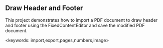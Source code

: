 ## Draw Header and Footer ##
This project demonstrates how to import a PDF document to draw header and footer using the FixedContentEditor and save the modified PDF document.

<keywords: import,export,pages,numbers,image>